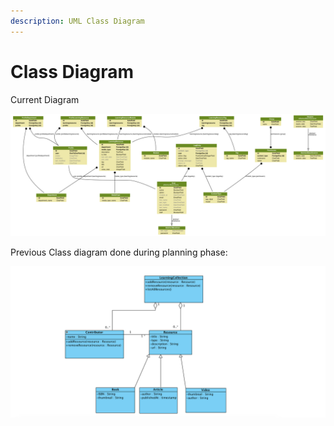 ```yaml
---
description: UML Class Diagram
---
```


# Class Diagram

Current Diagram

![Generated with Graphviz \(https://graphviz.gitlab.io/download/\)](../.gitbook/assets/code-resource-center_models.png)

Previous Class diagram done during planning phase:

![Done with Visual Paradigm](../.gitbook/assets/screen-shot-2018-12-05-at-2.47.26-pm.png)

